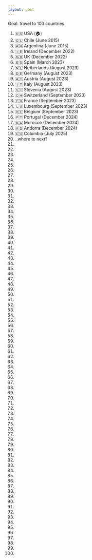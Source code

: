 ```yaml
---
layout: post
---
```

Goal: travel to 100 countries.
1. 🇺🇸 USA (🏠)
2. 🇨🇱 Chile (June 2015)
3. 🇦🇷 Argentina (June 2015)
4. 🇮🇪 Ireland (December 2022)
5. 🇬🇧 UK (December 2022)
6. 🇪🇸 Spain (March 2023)
7. 🇳🇱 Netherlands (August 2023)
8. 🇩🇪 Germany (August 2023)
9. 🇦🇹 Austria (August 2023)
10. 🇮🇹 Italy (August 2023)
11. 🇸🇮 Slovenia (August 2023)
12. 🇨🇭 Switzerland (September 2023)
13. 🇫🇷 France (September 2023)
14. 🇱🇺 Luxembourg (September 2023)
15. 🇧🇪 Belgium (September 2023)
16. 🇵🇹 Portugal (December 2024)
17. 🇲🇦 Morocco (December 2024)
18. 🇦🇩 Andorra (December 2024)
19. 🇨🇴 Columbia (July 2025)
20. ..where to next?
21.   
22.   
23.   
24.   
25.   
26.   
27.   
28.   
29.   
30.   
31.   
32.   
33.   
34.   
35.   
36.   
37.   
38.   
39.   
40.   
41.   
42.   
43.   
44.   
45.   
46.   
47.   
48.   
49.   
50.   
51.   
52.   
53.   
54.   
55.   
56.   
57.   
58.   
59.   
60.   
61.   
62.   
63.   
64.   
65.   
66.   
67.   
68.   
69.   
70.   
71.   
72.   
73.   
74.   
75.   
76.   
77.   
78.   
79.   
80.   
81.   
82.   
83.   
84.   
85.   
86.   
87.   
88.   
89.   
90.   
91.   
92.   
93.   
94.   
95.   
96.   
97.   
98.   
99.   
100.   
